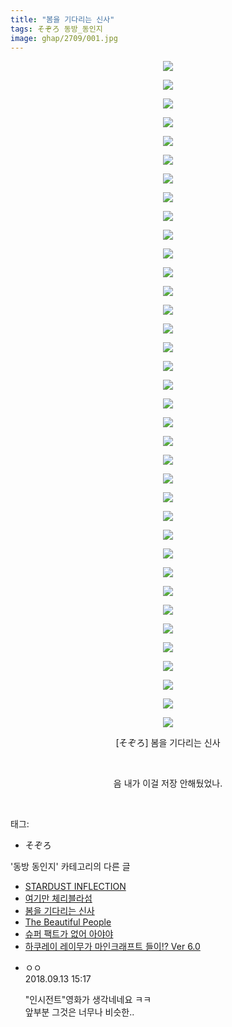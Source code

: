 ```yaml
---
title: "봄을 기다리는 신사"
tags: そぞろ 동방_동인지
image: ghap/2709/001.jpg
---
```

<div class="article">
<p style="text-align: center; clear: none; float: none;"><img src="{{ site.nasurl }}/ghap/2709/001.jpg"/></p>
<p style="text-align: center; clear: none; float: none;"><img src="{{ site.nasurl }}/ghap/2709/002.jpg"/></p>
<p style="text-align: center; clear: none; float: none;"><img src="{{ site.nasurl }}/ghap/2709/003.jpg"/></p>
<p style="text-align: center; clear: none; float: none;"><img src="{{ site.nasurl }}/ghap/2709/004.jpg"/></p>
<p style="text-align: center; clear: none; float: none;"><img src="{{ site.nasurl }}/ghap/2709/005.jpg"/></p>
<p style="text-align: center; clear: none; float: none;"><img src="{{ site.nasurl }}/ghap/2709/006.jpg"/></p>
<p style="text-align: center; clear: none; float: none;"><img src="{{ site.nasurl }}/ghap/2709/007.jpg"/></p>
<p style="text-align: center; clear: none; float: none;"><img src="{{ site.nasurl }}/ghap/2709/008.jpg"/></p>
<p style="text-align: center; clear: none; float: none;"><img src="{{ site.nasurl }}/ghap/2709/009.jpg"/></p>
<p style="text-align: center; clear: none; float: none;"><img src="{{ site.nasurl }}/ghap/2709/010.jpg"/></p>
<p style="text-align: center; clear: none; float: none;"><img src="{{ site.nasurl }}/ghap/2709/011.jpg"/></p>
<p style="text-align: center; clear: none; float: none;"><img src="{{ site.nasurl }}/ghap/2709/012.jpg"/></p>
<p style="text-align: center; clear: none; float: none;"><img src="{{ site.nasurl }}/ghap/2709/013.jpg"/></p>
<p style="text-align: center; clear: none; float: none;"><img src="{{ site.nasurl }}/ghap/2709/014.jpg"/></p>
<p style="text-align: center; clear: none; float: none;"><img src="{{ site.nasurl }}/ghap/2709/015.jpg"/></p>
<p style="text-align: center; clear: none; float: none;"><img src="{{ site.nasurl }}/ghap/2709/016.jpg"/></p>
<p style="text-align: center; clear: none; float: none;"><img src="{{ site.nasurl }}/ghap/2709/017.jpg"/></p>
<p style="text-align: center; clear: none; float: none;"><img src="{{ site.nasurl }}/ghap/2709/018.jpg"/></p>
<p style="text-align: center; clear: none; float: none;"><img src="{{ site.nasurl }}/ghap/2709/019.jpg"/></p>
<p style="text-align: center; clear: none; float: none;"><img src="{{ site.nasurl }}/ghap/2709/020.jpg"/></p>
<p style="text-align: center; clear: none; float: none;"><img src="{{ site.nasurl }}/ghap/2709/021.jpg"/></p>
<p style="text-align: center; clear: none; float: none;"><img src="{{ site.nasurl }}/ghap/2709/022.jpg"/></p>
<p style="text-align: center; clear: none; float: none;"><img src="{{ site.nasurl }}/ghap/2709/023.jpg"/></p>
<p style="text-align: center; clear: none; float: none;"><img src="{{ site.nasurl }}/ghap/2709/024.jpg"/></p>
<p style="text-align: center; clear: none; float: none;"><img src="{{ site.nasurl }}/ghap/2709/025.jpg"/></p>
<p style="text-align: center; clear: none; float: none;"><img src="{{ site.nasurl }}/ghap/2709/026.jpg"/></p>
<p style="text-align: center; clear: none; float: none;"><img src="{{ site.nasurl }}/ghap/2709/027.jpg"/></p>
<p style="text-align: center; clear: none; float: none;"><img src="{{ site.nasurl }}/ghap/2709/028.jpg"/></p>
<p style="text-align: center; clear: none; float: none;"><img src="{{ site.nasurl }}/ghap/2709/029.jpg"/></p>
<p style="text-align: center; clear: none; float: none;"><img src="{{ site.nasurl }}/ghap/2709/030.jpg"/></p>
<p style="text-align: center; clear: none; float: none;"><img src="{{ site.nasurl }}/ghap/2709/031.jpg"/></p>
<p style="text-align: center; clear: none; float: none;"><img src="{{ site.nasurl }}/ghap/2709/032.jpg"/></p>
<p style="text-align: center; clear: none; float: none;"><img src="{{ site.nasurl }}/ghap/2709/033.jpg"/></p>
<p style="text-align: center; clear: none; float: none;"><img src="{{ site.nasurl }}/ghap/2709/034.jpg"/></p>
<p style="text-align: center; clear: none; float: none;"><img src="{{ site.nasurl }}/ghap/2709/035.jpg"/></p>
<p style="text-align: center; clear: none; float: none;"><img src="{{ site.nasurl }}/ghap/2709/036.jpg"/></p>
<p style="text-align: center; clear: none; float: none;">[そぞろ] 봄을 기다리는 신사</p>
<p style="text-align: center; clear: none; float: none;"><br/></p>
<p style="text-align: center; clear: none; float: none;">음 내가 이걸 저장 안해뒀었나.</p>
<p><br/></p>
</div><div class="tagTrail">
<p>태그: </p>
<ul>
<li>そぞろ</li>
</ul>
</div><div class="another">
<p>'동방 동인지' 카테고리의 다른 글</p>
<ul>
<li><a href="/2016-11-01-ghap_2711">STARDUST INFLECTION</a></li>
<li><a href="/2016-11-01-ghap_2710">여기만 체리블라섬</a></li>
<li><a href="/2016-11-01-ghap_2709">봄을 기다리는 신사</a></li>
<li><a href="/2016-11-01-ghap_2708">The Beautiful People</a></li>
<li><a href="/2016-11-01-ghap_2707">슈퍼 팩트가 없어 아야야</a></li>
<li><a href="/2016-11-01-ghap_2706">하쿠레이 레이무가 마인크래프트 들이!? Ver 6.0</a></li>
</ul>
</div><div class="cb_module cb_fluid">
<div class="cb_wrt cb_profile">
<div class="comment">
<ul>
<li class="cb_thumb_off" id="comment15331821">
<div class="cb_comment_area">
<div class="cb_info_area">
<div class="cb_section">
<span class="cb_nick_name">ㅇㅇ</span>
</div>
<div class="cb_section">
<span class="cb_date">2018.09.13 15:17 </span>
</div>
</div>
<div class="cb_dsc_comment">
<p class="cb_dsc">
											"인시전트"영화가 생각네네요 ㅋㅋ<br/>
앞부분 그것은 너무나 비슷한..
										</p>
</div>
</div></li>
</ul>
</div>
</div><!-- commentList close -->
</div>